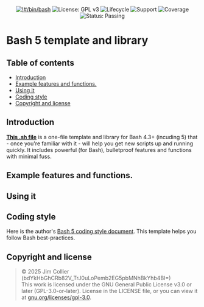 <div align="center">

[![!#/bin/bash](https://img.shields.io/badge/-%23!%2Fbin%2Fbash-1f425f.svg?logo=gnu-bash)](https://www.gnu.org/software/bash/)
![License: GPL v3](https://img.shields.io/badge/License-GPLv3-blue.svg)
![Lifecycle](https://img.shields.io/badge/Lifecycle-RC-blue)
![Support](https://img.shields.io/badge/Support-Maintained-brightgreen)
![Coverage](https://img.shields.io/badge/Coverage-75%25-yellow)
![Status: Passing](https://img.shields.io/badge/Status-Passing-brightgreen)

</div>
<!--
![Lifecycle: Alpha](https://img.shields.io/badge/Lifecycle-Alpha-orange)
![Lifecycle: Beta](https://img.shields.io/badge/Lifecycle-Beta-yellow)
![Lifecycle: RC](https://img.shields.io/badge/Lifecycle-RC-blue)
![Lifecycle: Stable](https://img.shields.io/badge/Lifecycle-Stable-brightgreen)
![Lifecycle: Deprecated](https://img.shields.io/badge/Lifecycle-Deprecated-red)
![Status: Deprecated](https://img.shields.io/badge/Status-Deprecated-orange)
![Status: Archived](https://img.shields.io/badge/Status-Archived-lightgrey)
![Lifecycle: EOL](https://img.shields.io/badge/Lifecycle-EOL-lightgrey)
![Coverage](https://img.shields.io/badge/Coverage-25%25-red)
![Coverage](https://img.shields.io/badge/Coverage-50%25-orange)
![Coverage](https://img.shields.io/badge/Coverage-75%25-yellow)
![Coverage](https://img.shields.io/badge/Coverage-90%25-brightgreen)
![Status: Passing](https://img.shields.io/badge/Status-Passing-brightgreen)
![Status: Failing](https://img.shields.io/badge/Status-Failing-red)
-->

# Bash 5 template and library <!-- omit from toc -->

## Table of contents<!-- omit from toc -->
- [Introduction](#introduction)
- [Example features and functions.](#example-features-and-functions)
- [Using it](#using-it)
- [Coding style](#coding-style)
- [Copyright and license](#copyright-and-license)


## Introduction

[**This .sh file**](https://github.com/jim-collier/x9bash5-template/blob/main/bash5-template.sh) is a one-file template and library for Bash 4.3+ (incuding 5) that - once you're familiar with it - will help you get new scripts up and running quickly. It includes powerful (for Bash), bulletproof features and functions with minimal fuss.


## Example features and functions.


## Using it


## Coding style

Here is the author's [Bash 5 coding style document](https://github.com/jim-collier/bash_v5_code-style/blob/main/CODE_STYLE.md). This template helps you follow Bash best-practices.


## Copyright and license

> © 2025 Jim Collier (bdYkHbGhCRb82V_TrJ0uLoPemb2EG5pbMNhBkYhb4BI=)<br>
> This work is licensed under the GNU General Public License v3.0 or later (GPL-3.0-or-later). License in the LICENSE file, or you can view it at [gnu.org/licenses/gpl-3.0](https://www.gnu.org/licenses/gpl-3.0).
